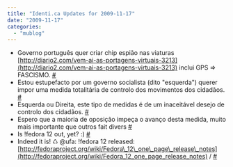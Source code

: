 ```yaml
---
title: "Identi.ca Updates for 2009-11-17"
date: "2009-11-17"
categories: 
  - "mublog"
---
```


- Governo português quer criar chip espião nas viaturas [http://diario2.com/vem-ai-as-portagens-virtuais-3213](http://diario2.com/vem-ai-as-portagens-virtuais-3213) inclui GPS => FASCISMO. [#](http://identi.ca/notice/14904880)
- Estou estupefacto por um governo socialista (dito "esquerda") querer impor uma medida totalitária de controlo dos movimentos dos cidadãos. [#](http://identi.ca/notice/14904941)
- Esquerda ou Direita, este tipo de medidas é de um inaceitável desejo de controlo dos cidadãos. [#](http://identi.ca/notice/14904965)
- Espero que a maioria de oposição impeça o avanço desta medida, muito mais importante que outros fait divers [#](http://identi.ca/notice/14904989)
- Is !fedora 12 out, yet? :) [#](http://identi.ca/notice/14931882)
- Indeed it is! ♺ @ufa: !fedora 12 released: [http://fedoraproject.org/wiki/Fedora\_12\_one\_page\_release\_notes](http://fedoraproject.org/wiki/Fedora_12_one_page_release_notes) / [#](http://identi.ca/notice/14931963)
